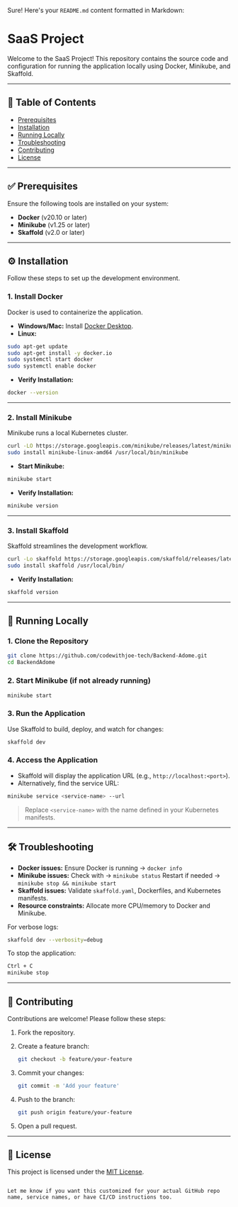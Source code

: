 Sure! Here's your `README.md` content formatted in Markdown:


# SaaS Project

Welcome to the SaaS Project! This repository contains the source code and configuration for running the application locally using Docker, Minikube, and Skaffold.

---

## 📑 Table of Contents

- [Prerequisites](#prerequisites)
- [Installation](#installation)
- [Running Locally](#running-locally)
- [Troubleshooting](#troubleshooting)
- [Contributing](#contributing)
- [License](#license)

---

## ✅ Prerequisites

Ensure the following tools are installed on your system:

- **Docker** (v20.10 or later)
- **Minikube** (v1.25 or later)
- **Skaffold** (v2.0 or later)

---

## ⚙️ Installation

Follow these steps to set up the development environment.

### 1. Install Docker

Docker is used to containerize the application.

- **Windows/Mac:** Install [Docker Desktop](https://www.docker.com/products/docker-desktop/).
- **Linux:**

```bash
sudo apt-get update
sudo apt-get install -y docker.io
sudo systemctl start docker
sudo systemctl enable docker
````

* **Verify Installation:**

```bash
docker --version
```

---

### 2. Install Minikube

Minikube runs a local Kubernetes cluster.

```bash
curl -LO https://storage.googleapis.com/minikube/releases/latest/minikube-linux-amd64
sudo install minikube-linux-amd64 /usr/local/bin/minikube
```

* **Start Minikube:**

```bash
minikube start
```

* **Verify Installation:**

```bash
minikube version
```

---

### 3. Install Skaffold

Skaffold streamlines the development workflow.

```bash
curl -Lo skaffold https://storage.googleapis.com/skaffold/releases/latest/skaffold-linux-amd64
sudo install skaffold /usr/local/bin/
```

* **Verify Installation:**

```bash
skaffold version
```

---

## 🚀 Running Locally

### 1. Clone the Repository

```bash
git clone https://github.com/codewithjoe-tech/Backend-Adome.git
cd BackendAdome
```

### 2. Start Minikube (if not already running)

```bash
minikube start
```

### 3. Run the Application

Use Skaffold to build, deploy, and watch for changes:

```bash
skaffold dev
```

### 4. Access the Application

* Skaffold will display the application URL (e.g., `http://localhost:<port>`).
* Alternatively, find the service URL:

```bash
minikube service <service-name> --url
```

> Replace `<service-name>` with the name defined in your Kubernetes manifests.

---

## 🛠️ Troubleshooting

* **Docker issues:** Ensure Docker is running → `docker info`
* **Minikube issues:** Check with → `minikube status`
  Restart if needed → `minikube stop && minikube start`
* **Skaffold issues:** Validate `skaffold.yaml`, Dockerfiles, and Kubernetes manifests.
* **Resource constraints:** Allocate more CPU/memory to Docker and Minikube.

For verbose logs:

```bash
skaffold dev --verbosity=debug
```

To stop the application:

```bash
Ctrl + C
minikube stop
```

---

## 🤝 Contributing

Contributions are welcome! Please follow these steps:

1. Fork the repository.

2. Create a feature branch:

   ```bash
   git checkout -b feature/your-feature
   ```

3. Commit your changes:

   ```bash
   git commit -m 'Add your feature'
   ```

4. Push to the branch:

   ```bash
   git push origin feature/your-feature
   ```

5. Open a pull request.

---

## 📄 License

This project is licensed under the [MIT License](LICENSE).

```

Let me know if you want this customized for your actual GitHub repo name, service names, or have CI/CD instructions too.
```
